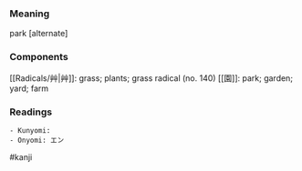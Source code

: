 ### Meaning

park [alternate]

### Components

[[Radicals/艸|艸]]: grass; plants; grass radical (no. 140) [[園]]: park; garden; yard; farm

### Readings

```
- Kunyomi: 
- Onyomi: エン
```

#kanji